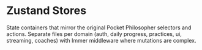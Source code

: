 # Zustand Stores

State containers that mirror the original Pocket Philosopher selectors and actions. Separate files per domain (auth, daily progress, practices, ui, streaming, coaches) with Immer middleware where mutations are complex.

